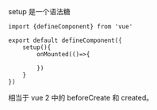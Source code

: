 setup 是一个语法糖
```
import {defineComponent} from 'vue'

export default defineComponent({
	setup(){
		onMounted(()=>{
		
		})
	}
})
```
相当于 vue 2 中的 beforeCreate 和 created。 